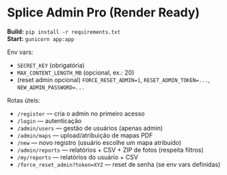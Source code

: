 
# Splice Admin Pro (Render Ready)

**Build:** `pip install -r requirements.txt`  
**Start:** `gunicorn app:app`

Env vars:
- `SECRET_KEY` (obrigatória)
- `MAX_CONTENT_LENGTH_MB` (opcional, ex.: 20)
- (reset admin opcional) `FORCE_RESET_ADMIN=1`, `RESET_ADMIN_TOKEN=...`, `NEW_ADMIN_PASSWORD=...`

Rotas úteis:
- `/register` — cria o admin no primeiro acesso
- `/login` — autenticação
- `/admin/users` — gestão de usuários (apenas admin)
- `/admin/maps` — upload/atribuição de mapas PDF
- `/new` — novo registro (usuário escolhe um mapa atribuído)
- `/admin/reports` — relatórios + CSV + ZIP de fotos (respeita filtros)
- `/my/reports` — relatórios do usuário + CSV
- `/force_reset_admin?token=XYZ` — reset de senha (se env vars definidas)
